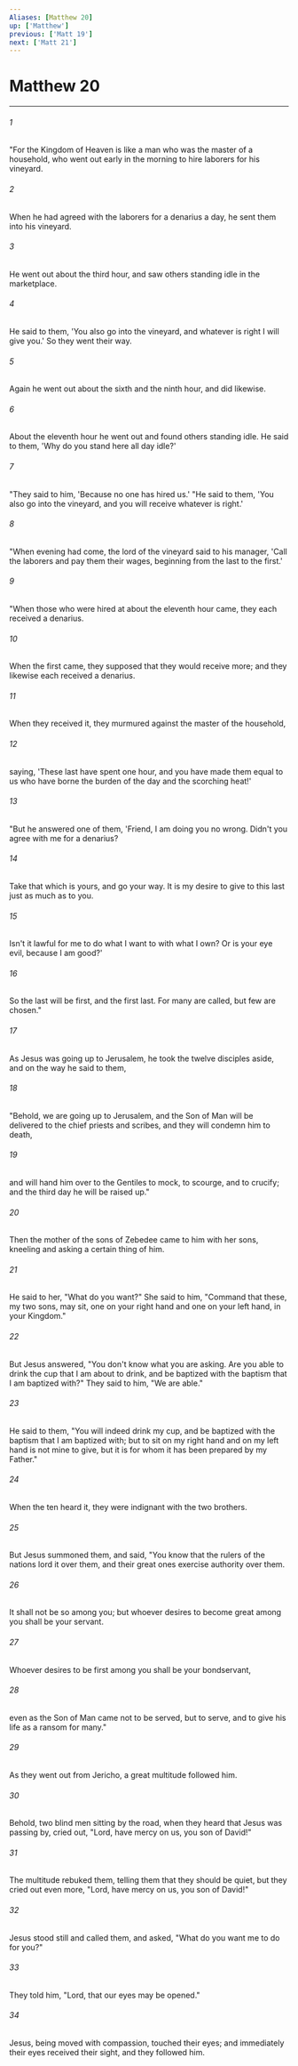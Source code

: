 ```yaml
---
Aliases: [Matthew 20]
up: ['Matthew']
previous: ['Matt 19']
next: ['Matt 21']
---
```

# Matthew 20
***





###### 1 

"For the Kingdom of Heaven is like a man who was the master of a household, who went out early in the morning to hire laborers for his vineyard. 



###### 2 

When he had agreed with the laborers for a denarius a day, he sent them into his vineyard. 



###### 3 

He went out about the third hour, and saw others standing idle in the marketplace. 



###### 4 

He said to them, 'You also go into the vineyard, and whatever is right I will give you.' So they went their way. 



###### 5 

Again he went out about the sixth and the ninth hour, and did likewise. 



###### 6 

About the eleventh hour he went out and found others standing idle. He said to them, 'Why do you stand here all day idle?' 



###### 7 

"They said to him, 'Because no one has hired us.' "He said to them, 'You also go into the vineyard, and you will receive whatever is right.' 



###### 8 

"When evening had come, the lord of the vineyard said to his manager, 'Call the laborers and pay them their wages, beginning from the last to the first.' 



###### 9 

"When those who were hired at about the eleventh hour came, they each received a denarius. 



###### 10 

When the first came, they supposed that they would receive more; and they likewise each received a denarius. 



###### 11 

When they received it, they murmured against the master of the household, 



###### 12 

saying, 'These last have spent one hour, and you have made them equal to us who have borne the burden of the day and the scorching heat!' 



###### 13 

"But he answered one of them, 'Friend, I am doing you no wrong. Didn't you agree with me for a denarius? 



###### 14 

Take that which is yours, and go your way. It is my desire to give to this last just as much as to you. 



###### 15 

Isn't it lawful for me to do what I want to with what I own? Or is your eye evil, because I am good?' 



###### 16 

So the last will be first, and the first last. For many are called, but few are chosen." 



###### 17 

As Jesus was going up to Jerusalem, he took the twelve disciples aside, and on the way he said to them, 



###### 18 

"Behold, we are going up to Jerusalem, and the Son of Man will be delivered to the chief priests and scribes, and they will condemn him to death, 



###### 19 

and will hand him over to the Gentiles to mock, to scourge, and to crucify; and the third day he will be raised up." 



###### 20 

Then the mother of the sons of Zebedee came to him with her sons, kneeling and asking a certain thing of him. 



###### 21 

He said to her, "What do you want?" She said to him, "Command that these, my two sons, may sit, one on your right hand and one on your left hand, in your Kingdom." 



###### 22 

But Jesus answered, "You don't know what you are asking. Are you able to drink the cup that I am about to drink, and be baptized with the baptism that I am baptized with?" They said to him, "We are able." 



###### 23 

He said to them, "You will indeed drink my cup, and be baptized with the baptism that I am baptized with; but to sit on my right hand and on my left hand is not mine to give, but it is for whom it has been prepared by my Father." 



###### 24 

When the ten heard it, they were indignant with the two brothers. 



###### 25 

But Jesus summoned them, and said, "You know that the rulers of the nations lord it over them, and their great ones exercise authority over them. 



###### 26 

It shall not be so among you; but whoever desires to become great among you shall be your servant. 



###### 27 

Whoever desires to be first among you shall be your bondservant, 



###### 28 

even as the Son of Man came not to be served, but to serve, and to give his life as a ransom for many." 



###### 29 

As they went out from Jericho, a great multitude followed him. 



###### 30 

Behold, two blind men sitting by the road, when they heard that Jesus was passing by, cried out, "Lord, have mercy on us, you son of David!" 



###### 31 

The multitude rebuked them, telling them that they should be quiet, but they cried out even more, "Lord, have mercy on us, you son of David!" 



###### 32 

Jesus stood still and called them, and asked, "What do you want me to do for you?" 



###### 33 

They told him, "Lord, that our eyes may be opened." 



###### 34 

Jesus, being moved with compassion, touched their eyes; and immediately their eyes received their sight, and they followed him.
